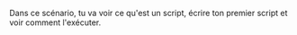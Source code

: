 Dans ce scénario, tu va voir ce qu'est un script, écrire ton premier script et voir comment l'exécuter.
